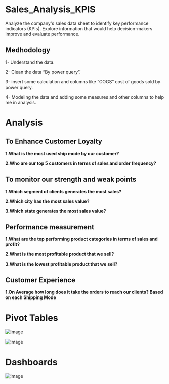 # Sales_Analysis_KPIS

Analyze the company's sales data sheet to identify key performance indicators (KPIs). Explore information that would help decision-makers improve and evaluate performance.

## Medhodology
1- Understand the data.

2- Clean the data “By power query”.

3- insert some calculation and columns like “COGS” cost of goods sold by power query.

4- Modeling the data and adding some measures and other columns to help me in analysis.

# Analysis
## To Enhance Customer Loyalty

**1.What is the most used ship mode by our customer?**

**2.Who are our top 5 customers in terms of sales and order frequency?**

## To monitor our strength and weak points

**1.Which segment of clients generates the most sales?**

**2.Which city has the most sales value?**

**3.Which state generates the most sales value?**

## Performance measurement

**1.What are the top performing product categories in terms of sales and profit?**

**2.What is the most profitable product that we sell?**

**3.What is the lowest profitable product that we sell?**

## Customer Experience

**1.On Average how long does it take the orders to reach our clients? Based on each Shipping
Mode**

# Pivot Tables

![image](https://github.com/Steffi-9/Sales_Analysis_KPIS/assets/58806839/886639e1-f9d8-4003-a51b-45abeb3dbde1)

![image](https://github.com/Steffi-9/Sales_Analysis_KPIS/assets/58806839/6db046c4-f704-4c80-87d6-a8e12670d4c5)

# Dashboards

![image](https://github.com/Steffi-9/Sales_Analysis_KPIS/assets/58806839/fc30d65b-0210-49c5-9559-f9b2101a5fc2)



 
